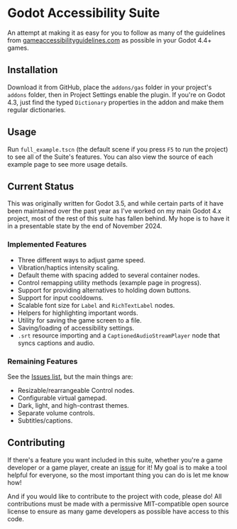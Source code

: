 # Godot Accessibility Suite

An attempt at making it as easy for you to follow as many of the guidelines from [gameaccessibilityguidelines.com](https://gameaccessibilityguidelines.com/) as possible in your Godot 4.4+ games.

## Installation
Download it from GitHub, place the `addons/gas` folder in your project's `addons` folder, then in Project Settings enable the plugin. If you're on Godot 4.3, just find the typed `Dictionary` properties in the addon and make them regular dictionaries.

## Usage
Run `full_example.tscn` (the default scene if you press `F5` to run the project) to see all of the Suite's features. You can also view the source of each example page to see more usage details.

## Current Status

This was originally written for Godot 3.5, and while certain parts of it have been maintained over the past year as I've worked on my main Godot 4.x project, most of the rest of this suite has fallen behind. My hope is to have it in a presentable state by the end of November 2024.

### Implemented Features
 - Three different ways to adjust game speed.
 - Vibration/haptics intensity scaling.
 - Default theme with spacing added to several container nodes.
 - Control remapping utility methods (example page in progress).
 - Support for providing alternatives to holding down buttons.
 - Support for input cooldowns.
 - Scalable font size for `Label` and `RichTextLabel` nodes.
 - Helpers for highlighting important words.
 - Utility for saving the game screen to a file.
 - Saving/loading of accessibility settings.
 - `.srt` resource importing and a `CaptionedAudioStreamPlayer` node that syncs captions and audio.

### Remaining Features

See the [Issues list](https://github.com/HauntedBees/Godot-Accessibility-Suite/issues), but the main things are:
 - Resizable/rearrangeable Control nodes.
 - Configurable virtual gamepad.
 - Dark, light, and high-contrast themes.
 - Separate volume controls.
 - Subtitles/captions.

## Contributing
If there's a feature you want included in this suite, whether you're a game developer or a game player, create an [issue](https://github.com/HauntedBees/Godot-Accessibility-Suite/issues) for it! My goal is to make a tool helpful for everyone, so the most important thing you can do is let me know how!

And if you would like to contribute to the project with code, please do! All contributions must be made with a permissive MIT-compatible open source license to ensure as many game developers as possible have access to this code.
